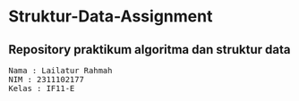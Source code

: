 # Struktur-Data-Assignment


## Repository praktikum algoritma dan struktur data

<pre>
Nama : Lailatur Rahmah
NIM : 2311102177
Kelas : IF11-E
</pre>
